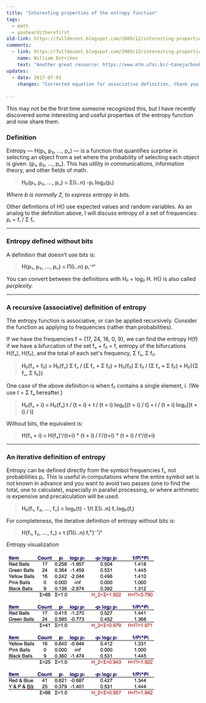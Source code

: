 ```yaml
---
title: "Interesting properties of the entropy function"
tags: 
  - math
  - youhearditherefirst
old-link: https://fulldecent.blogspot.com/2009/12/interesting-properties-of-entropy.html
comments:
  - link: https://fulldecent.blogspot.com/2009/12/interesting-properties-of-entropy.html#comment-2096976890324855229
    name: William Entriken
    text: "Another great resource: https://www.mtm.ufsc.br/~taneja/book/node6.html"
updates:
  - date: 2017-07-03
    changes: "Corrected equation for associative definition, thank you /u/Syrak."

---
```


This may not be the first time someone recognized this, but I have recently discovered some interesting and useful properties of the entropy function and now share them.

### Definition

Entropy — H(p₁, p₂, ..., pₙ) — is a function that quantifies surprise in selecting an object from a set where the probability of selecting each object is given: {p₁, p₂, ..., pₙ}. This has utility in communications, information theory, and other fields of math.

> **Hᵦ(p₁, p₂, ..., pₙ) = Σ(i..n) -pᵢ logᵦ(pᵢ)**

*Where b is normally 2, to express entropy in bits.*

Other definitions of H() use expected values and random variables. As an analog to the definition above, I will discuss entropy of a set of frequencies:  
pᵢ = fᵢ / Σ fᵢ.

---

### Entropy defined without bits

A definition that doesn't use bits is:

> **H(p₁, p₂, ..., pₙ) = Π(i..n) pᵢ⁻ᵖⁱ**

You can convert between the definitions with Hᵦ = logᵦ H. H() is also called *perplexity.*

---

### A recursive (associative) definition of entropy

The entropy function is associative, or can be applied recursively. Consider the function as applying to frequencies (rather than probabilities).

If we have the frequencies f = {17, 24, 16, 0, 9}, we can find the entropy H(f) if we have a bifurcation of the set fₐ + fᵦ = f, entropy of the bifurcations H(fₐ), H(fᵦ), and the total of each set's frequency, Σ fₐ, Σ fᵦ.

> **Hᵦ(fₐ + fᵦ) = Hᵦ(fₐ) Σ fₐ / (Σ fₐ + Σ fᵦ) + Hᵦ(fᵦ) Σ fᵦ / (Σ fₐ + Σ fᵦ) + Hᵦ({Σ fₐ, Σ fᵦ})**

One case of the above definition is when fᵦ contains a single element, i. (We use t = Σ fₐ hereafter.)

> **Hᵦ(fₐ + i) = Hᵦ(fₐ) t / (t + i) + t / (t + i) logᵦ[(t + i) / t] + i / (t + i) logᵦ[(t + i) / i]**

Without bits, the equivalent is:

> **H(fₐ + i) = H(fₐ)ᵗ/(t+i) * (t + i) / iⁱ/(t+i) * (t + i) / tᵗ/(t+i)**

---

### An iterative definition of entropy

Entropy can be defined directly from the symbol frequencies fᵢ, not probabilities pᵢ. This is useful in computations where the entire symbol set is not known in advance and you want to avoid two passes (one to find the total, one to calculate), especially in parallel processing, or where arithmetic is expensive and precalculation will be used.

> **Hᵦ(f₁, f₂, ..., fₙ) = logᵦ(t) - 1/t Σ(i..n) fᵢ logᵦ(fᵢ)**

For completeness, the iterative definition of entropy without bits is:

> **H(f₁, f₂, ..., fₙ) = t (Π(i..n) fᵢᶠⁱ)⁻¹/ᵗ**

Entropy visualization

![Entropy visualization](/assets/images/2009-12-02-interesting-properties-of-entropy.webp)
